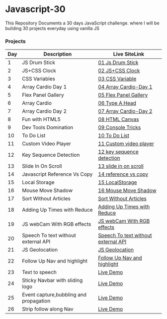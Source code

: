 # Javascript-30

This Repository Documents a 30 days JavaScript challenge. where I will be building 30 projects everyday using vanilla JS

### Projects

| Day | Description          | Live SiteLink                                                                      | 
| --- | -------------------- | ---------------------------------------------------------------------------------- | 
| 1   | JS Drum Stick        | [01 Js Drum Stick](https://fevenseyfu.github.io/Javascript-30/01-Javascript-drum-kit/)     | 
| 2   | JS+CSS Clock         | [02 JS+CSS Clock](https://fevenseyfu.github.io/Javascript-30/02-JS-and-CSS-Clock/)         |
| 3   | CSS Variables        | [03 CSS Variable](https://fevenseyfu.github.io/Javascript-30/03-CSS-Variables/)            | 
| 4   | Array Cardio Day 1   | [04 Array Cardio-Day 1](https://fevenseyfu.github.io/Javascript-30/04-Array-Cardio-day-1/) | 
| 5   | Flex Panel Gallery   | [05 Flex Panel Gallery](https://fevenseyfu.github.io/Javascript-30/05-Flex-Panel-Gallery/) | 
| 6   | Array Cardio         | [06 Type A Head](https://fevenseyfu.github.io/Javascript-30/06-Type-Ahead/)                | 
| 7   | Array Cardio Day 2   | [07 Array Cardio-Day 2](https://fevenseyfu.github.io/Javascript-30/07-Array-Cardio-Day-2/) | 
| 8   | Fun with HTML5       | [08 HTML Canvas](https://fevenseyfu.github.io/Javascript-30/08-Fun-With-HTML5/)            |
| 9   | Dev Tools Domination | [09 Console Tricks](https://fevenseyfu.github.io/Javascript-30/09-Dev-Tools-Domination/)   |
| 10  | To Do List           | [10 To Do List](https://fevenseyfu.github.io/Javascript-30/10-ToDo-List/)                  |
| 11  | Custom Video Player  | [11 Custom video player](https://fevenseyfu.github.io/Javascript-30/11-Custom-video-player/)|
| 12  | Key Sequence Detection | [12 key sequence detection](https://fevenseyfu.github.io/Javascript-30/12-key-sequence-detection/)|
| 13  | Slide In On Scroll| [13 slide in on scroll](https://fevenseyfu.github.io/Javascript-30/13-slide-in-on-scroll/)|
| 14  | Javascript Reference Vs Copy| [14 reference vs copy](https://fevenseyfu.github.io/Javascript-30/14-reference-vs-copy/)|
| 15  | Local Storage| [15 LocalStorage](https://fevenseyfu.github.io/Javascript-30/15-LocalStorage/)|
| 16  | Mouse Move Shadow| [16 Mouse Move Shadow](https://fevenseyfu.github.io/Javascript-30/16-mouse-move-shadow/)|
| 17  | Sort Without Articles| [Sort Without Articles](https://fevenseyfu.github.io/Javascript-30/17-sort-without-articles/)|
| 18  | Adding Up Times with Reduce| [Adding Up Times with Reduce](https://fevenseyfu.github.io/Javascript-30/18-Adding-Up-Times-with-Reduce/)|
| 19  | JS webCam With RGB effects| [JS webCam With RGB effects](https://fevenseyfu.github.io/Javascript-30/19-webcam-fun/)|
| 20  | Speech To text without external API| [Speech To text without external API](https://fevenseyfu.github.io/Javascript-30/20-speech-detection/)|
| 21  | JS Geolocation| [JS Geolocation](https://fevenseyfu.github.io/Javascript-30/21-Geo-location/)|
| 22  | Follow Up Nav and highlight| [Follow Up Nav and highlight](https://fevenseyfu.github.io/Javascript-30/22-follow-along-link/)|
| 23  | Text to speech| [Live Demo](https://fevenseyfu.github.io/Javascript-30/23-speech-syntesis/)|
| 24  | Sticky Navbar with sliding logo| [Live Demo](https://fevenseyfu.github.io/Javascript-30/24-sticky-nav/)|
| 25  | Event capture,bubbling and propagation| [Live Demo](https://fevenseyfu.github.io/Javascript-30/25-event-Capture-propagation-bubbling/)|
| 26  | Strip follow along Nav| [Live Demo](https://fevenseyfu.github.io/Javascript-30/26-stripe-follow-along-nav/)|